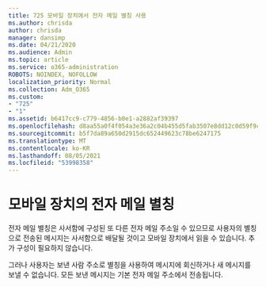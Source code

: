 ```yaml
---
title: 725 모바일 장치에서 전자 메일 별칭 사용
ms.author: chrisda
author: chrisda
manager: dansimp
ms.date: 04/21/2020
ms.audience: Admin
ms.topic: article
ms.service: o365-administration
ROBOTS: NOINDEX, NOFOLLOW
localization_priority: Normal
ms.collection: Adm_O365
ms.custom:
- "725"
- "1"
ms.assetid: b6417cc9-c779-4856-b0e1-a2882af39397
ms.openlocfilehash: d8aa55a0f4f054a3e36a2c04b455d5fab3507e8dd12c0d59f9c05e1e21374468
ms.sourcegitcommit: b5f7da89a650d2915dc652449623c78be6247175
ms.translationtype: MT
ms.contentlocale: ko-KR
ms.lasthandoff: 08/05/2021
ms.locfileid: "53998358"
---
```

# <a name="email-aliases-on-mobile-devices"></a>모바일 장치의 전자 메일 별칭

전자 메일 별칭은 사서함에 구성된 또 다른 전자 메일 주소일 수 있으므로 사용자의 별칭으로 전송된 메시지는 사서함으로 배달될 것이고 모바일 장치에서 읽을 수 있습니다. 추가 구성이 필요하지 않습니다.

그러나 사용자는 보낸 사람 주소로 별칭을 사용하여 메시지에 회신하거나 새 메시지를 보낼 수 없습니다. 모든 보낸 메시지는 기본 전자 메일 주소에서 전송됩니다.
